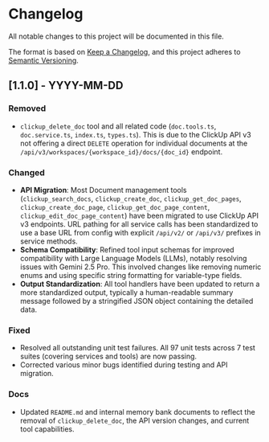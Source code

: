 # Changelog

All notable changes to this project will be documented in this file.

The format is based on [Keep a Changelog](https://keepachangelog.com/en/1.0.0/),
and this project adheres to [Semantic Versioning](https://semver.org/spec/v2.0.0.html).

## [1.1.0] - YYYY-MM-DD

### Removed

- `clickup_delete_doc` tool and all related code (`doc.tools.ts`, `doc.service.ts`, `index.ts`, `types.ts`). This is due to the ClickUp API v3 not offering a direct `DELETE` operation for individual documents at the `/api/v3/workspaces/{workspace_id}/docs/{doc_id}` endpoint.

### Changed

- **API Migration**: Most Document management tools (`clickup_search_docs`, `clickup_create_doc`, `clickup_get_doc_pages`, `clickup_create_doc_page`, `clickup_get_doc_page_content`, `clickup_edit_doc_page_content`) have been migrated to use ClickUp API v3 endpoints. URL pathing for all service calls has been standardized to use a base URL from config with explicit `/api/v2/` or `/api/v3/` prefixes in service methods.
- **Schema Compatibility**: Refined tool input schemas for improved compatibility with Large Language Models (LLMs), notably resolving issues with Gemini 2.5 Pro. This involved changes like removing numeric enums and using specific string formatting for variable-type fields.
- **Output Standardization**: All tool handlers have been updated to return a more standardized output, typically a human-readable summary message followed by a stringified JSON object containing the detailed data.

### Fixed

- Resolved all outstanding unit test failures. All 97 unit tests across 7 test suites (covering services and tools) are now passing.
- Corrected various minor bugs identified during testing and API migration.

### Docs

- Updated `README.md` and internal memory bank documents to reflect the removal of `clickup_delete_doc`, the API version changes, and current tool capabilities.

